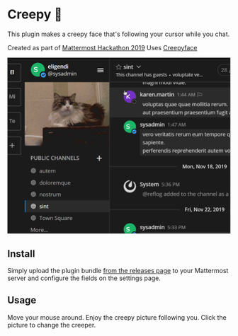 # Creepy 👺
This plugin makes a creepy face that's following your cursor while you chat.

Created as part of [Mattermost Hackathon 2019](https://github.com/mattermost/mattermost-hackathon-nov2019#how-do-i-submit-my-project)
Uses [Creepyface](https://github.com/4lejandrito/creepyface)

![image](./assets/demo.gif)


## Install
Simply upload the plugin bundle [from the releases page](https://github.com/reflog/mattermost-plugin-creepy/releases) to your Mattermost server and configure the fields on the settings page.

## Usage

Move your mouse around. Enjoy the creepy picture following you. Click the picture to change the creeper.
